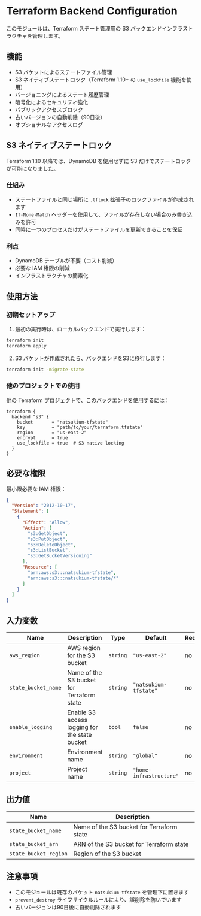 # Terraform Backend Configuration

このモジュールは、Terraform ステート管理用の S3 バックエンドインフラストラクチャを管理します。

## 機能

- S3 バケットによるステートファイル管理
- S3 ネイティブステートロック（Terraform 1.10+ の `use_lockfile` 機能を使用）
- バージョニングによるステート履歴管理
- 暗号化によるセキュリティ強化
- パブリックアクセスブロック
- 古いバージョンの自動削除（90日後）
- オプショナルなアクセスログ

## S3 ネイティブステートロック

Terraform 1.10 以降では、DynamoDB を使用せずに S3 だけでステートロックが可能になりました。

### 仕組み

- ステートファイルと同じ場所に `.tflock` 拡張子のロックファイルが作成されます
- `If-None-Match` ヘッダーを使用して、ファイルが存在しない場合のみ書き込みを許可
- 同時に一つのプロセスだけがステートファイルを更新できることを保証

### 利点

- DynamoDB テーブルが不要（コスト削減）
- 必要な IAM 権限の削減
- インフラストラクチャの簡素化

## 使用方法

### 初期セットアップ

1. 最初の実行時は、ローカルバックエンドで実行します：
```bash
terraform init
terraform apply
```

2. S3 バケットが作成されたら、バックエンドをS3に移行します：
```bash
terraform init -migrate-state
```

### 他のプロジェクトでの使用

他の Terraform プロジェクトで、このバックエンドを使用するには：

```hcl
terraform {
  backend "s3" {
    bucket       = "natsukium-tfstate"
    key          = "path/to/your/terraform.tfstate"
    region       = "us-east-2"
    encrypt      = true
    use_lockfile = true  # S3 native locking
  }
}
```

## 必要な権限

最小限必要な IAM 権限：

```json
{
  "Version": "2012-10-17",
  "Statement": [
    {
      "Effect": "Allow",
      "Action": [
        "s3:GetObject",
        "s3:PutObject",
        "s3:DeleteObject",
        "s3:ListBucket",
        "s3:GetBucketVersioning"
      ],
      "Resource": [
        "arn:aws:s3:::natsukium-tfstate",
        "arn:aws:s3:::natsukium-tfstate/*"
      ]
    }
  ]
}
```

## 入力変数

| Name | Description | Type | Default | Required |
|------|-------------|------|---------|----------|
| `aws_region` | AWS region for the S3 bucket | `string` | `"us-east-2"` | no |
| `state_bucket_name` | Name of the S3 bucket for Terraform state | `string` | `"natsukium-tfstate"` | no |
| `enable_logging` | Enable S3 access logging for the state bucket | `bool` | `false` | no |
| `environment` | Environment name | `string` | `"global"` | no |
| `project` | Project name | `string` | `"home-infrastructure"` | no |

## 出力値

| Name | Description |
|------|-------------|
| `state_bucket_name` | Name of the S3 bucket for Terraform state |
| `state_bucket_arn` | ARN of the S3 bucket for Terraform state |
| `state_bucket_region` | Region of the S3 bucket |

## 注意事項

- このモジュールは既存のバケット `natsukium-tfstate` を管理下に置きます
- `prevent_destroy` ライフサイクルルールにより、誤削除を防いでいます
- 古いバージョンは90日後に自動削除されます